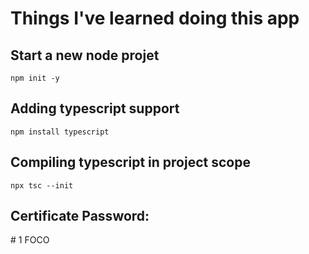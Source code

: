 # Things I've learned doing this app

## Start a new node projet
`npm init -y`

## Adding typescript support
`npm install typescript`

## Compiling typescript in project scope
`npx tsc --init`

## Certificate Password:
\# 1 FOCO